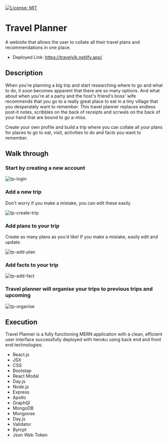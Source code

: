 [![License: MIT](https://img.shields.io/badge/License-MIT-yellow.svg)](https://opensource.org/licenses/MIT)

# Travel Planner

A webisite that allows the user to collate all their travel plans and recommendations in one place.

- Deployed Link:
https://travelylk.netlify.app/


## Description

When you're planning a big trip and start researching where to go and what to do, it soon becomes apparent that there are so many options. And what about when you're at a party and the host's friend's boss' wife recommends that you go to a really great place to eat in a tiny village that you desperately want to remember. This travel planner replaces endless post-it notes, scribbles on the back of receipts and scrwals on the back of your hand that are bound to go a-miss.

Create your own profile and build a trip where you can collate all your plans for places to go to eat, visit, activities to do and facts you want to remember. 

## Walk through

### **Start by creating a new account** 


![tp-login](https://user-images.githubusercontent.com/95051960/175242947-984d7c3f-9847-440c-8e3b-66c0adbf0649.gif)



### **Add a new trip**

Don't worry if you make a mistake, you can edit these easily


![tp-create-trip](https://user-images.githubusercontent.com/95051960/175243248-1c509a0a-ddfb-458a-af88-24dc1076a4a3.gif)

### **Add plans to your trip**

Create as many plans as you'd like! If you make a mistake, easily edit and update. 

![tp-add-plan](https://user-images.githubusercontent.com/95051960/175244060-af75859f-4f9a-472c-8d3d-62a744550315.gif)

### **Add facts to your trip** 


![tp-add-fact](https://user-images.githubusercontent.com/95051960/175244298-e0ed29d7-9576-4e8b-b36f-10cb3d92bd2b.gif)


### **Travel planner will organise your trips to previous trips and upcoming**


![tp-organise](https://user-images.githubusercontent.com/95051960/175244742-019c58e8-198a-4cba-849f-bbdd15f9796a.gif)


## Execution 

Travel Planner is a fully functioning MERN application with a clean, efficient user interface successfully deployed with heroku using back end and front end technologies:


- React.js
- JSX
- CSS
- Bootstap
- React Modal
- Day.js
- Node.js
- Express
- Apollo
- GraphQl
- MongoDB
- Mongoose
- Day.js
- Validator
- Byrcpt
- Json Web Token


